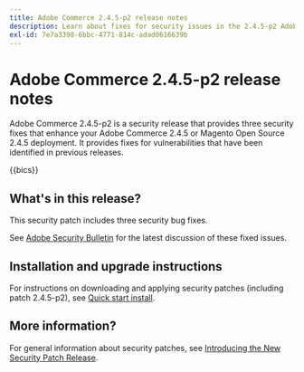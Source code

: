 ```yaml
---
title: Adobe Commerce 2.4.5-p2 release notes
description: Learn about fixes for security issues in the 2.4.5-p2 Adobe Commerce release.
exl-id: 7e7a3398-6bbc-4771-814c-adad0616639b
---
```

# Adobe Commerce 2.4.5-p2 release notes

Adobe Commerce 2.4.5-p2 is a security release that provides three security fixes that enhance your Adobe Commerce 2.4.5 or Magento Open Source 2.4.5 deployment. It provides fixes for vulnerabilities that have been identified in previous releases.

{{bics}}

## What's in this release?

This security patch includes three security bug fixes.

See [Adobe Security Bulletin](https://helpx.adobe.com/security/products/magento/apsb23-17.html) for the latest discussion of these fixed issues.

## Installation and upgrade instructions

For instructions on downloading and applying security patches (including patch 2.4.5-p2), see [Quick start install](../../../installation/composer.md).

## More information?

For general information about security patches, see [Introducing the New Security Patch Release](https://community.magento.com/t5/Magento-DevBlog/Introducing-the-New-Security-Patch-Release/ba-p/141287).
